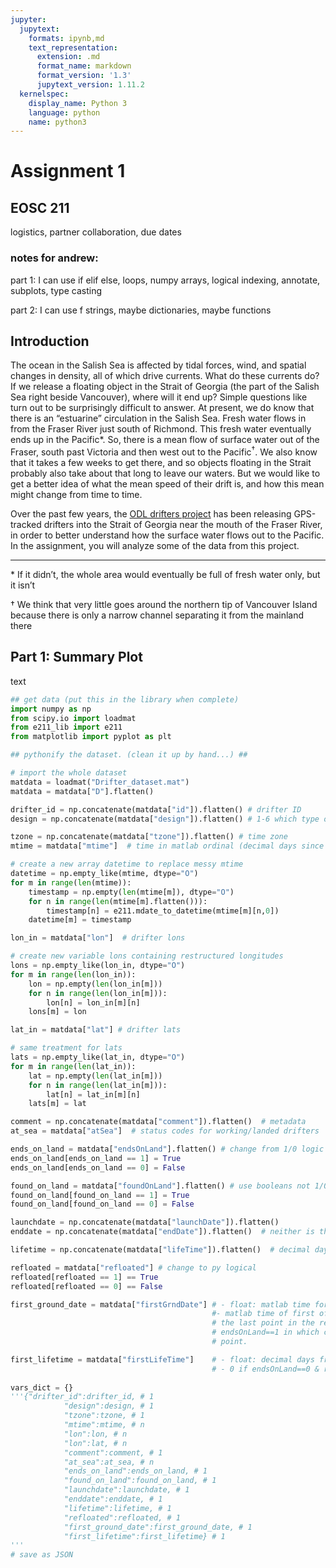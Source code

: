 ```yaml
---
jupyter:
  jupytext:
    formats: ipynb,md
    text_representation:
      extension: .md
      format_name: markdown
      format_version: '1.3'
      jupytext_version: 1.11.2
  kernelspec:
    display_name: Python 3
    language: python
    name: python3
---
```


# Assignment 1

## EOSC 211

logistics, partner collaboration, due dates

### notes for andrew:

part 1: I can use if elif else, loops, numpy arrays, logical indexing, annotate, subplots, type casting

part 2: I can use f strings, maybe dictionaries, maybe functions

## Introduction

The ocean in the Salish Sea is affected by tidal forces,  wind, and spatial changes in density,  all of which drive currents.  What do these currents do?  If we release a floating object in the Strait of Georgia (the part of the Salish Sea right beside Vancouver), where will it end up?  Simple questions like turn out to be surprisingly difficult to answer. At present, we do know that there is an “estuarine” circulation in the Salish Sea.  Fresh water flows in from the Fraser River just south of Richmond.  This fresh water eventually ends up in the Pacific*.  So, there is a mean flow of surface water out of the Fraser, south past Victoria and then west out to the Pacific$^†$.  We also know that it takes a few weeks to get there, and so objects floating in the Strait probably also take about that long to leave our waters. But we would like to get a better idea of what the mean speed of their drift is, and how this mean might change from time to time. 

Over the past few years, the [ODL drifters project](www.drifters.eoas.ubc.ca) has been releasing GPS-tracked drifters into the Strait of Georgia near the mouth of the Fraser River, in order to better understand how the surface water flows out to the Pacific. In the assignment, you will analyze some of the data from this project.

---
\* If it didn’t, the whole area would eventually be full of fresh water only, but it isn’t

† We think that very little goes around the northern tip of Vancouver Island because there is only a narrow channel separating it from the mainland there

## Part 1: Summary Plot

text

```python
## get data (put this in the library when complete)
import numpy as np
from scipy.io import loadmat
from e211_lib import e211
from matplotlib import pyplot as plt
```

```python
## pythonify the dataset. (clean it up by hand...) ##

# import the whole dataset
matdata = loadmat("Drifter_dataset.mat")
matdata = matdata["D"].flatten()

drifter_id = np.concatenate(matdata["id"]).flatten() # drifter ID 
design = np.concatenate(matdata["design"]).flatten() # 1-6 which type of drifter

tzone = np.concatenate(matdata["tzone"]).flatten() # time zone
mtime = matdata["mtime"]  # time in matlab ordinal (decimal days since jan1/0000)

# create a new array datetime to replace messy mtime
datetime = np.empty_like(mtime, dtype="O")
for m in range(len(mtime)):
    timestamp = np.empty(len(mtime[m]), dtype="O")
    for n in range(len(mtime[m].flatten())):
        timestamp[n] = e211.mdate_to_datetime(mtime[m][n,0])
    datetime[m] = timestamp

lon_in = matdata["lon"]  # drifter lons

# create new variable lons containing restructured longitudes
lons = np.empty_like(lon_in, dtype="O")
for m in range(len(lon_in)):
    lon = np.empty(len(lon_in[m]))
    for n in range(len(lon_in[m])):
        lon[n] = lon_in[m][n]
    lons[m] = lon

lat_in = matdata["lat"] # drifter lats

# same treatment for lats
lats = np.empty_like(lat_in, dtype="O")
for m in range(len(lat_in)):
    lat = np.empty(len(lat_in[m]))
    for n in range(len(lat_in[m])):
        lat[n] = lat_in[m][n]
    lats[m] = lat

comment = np.concatenate(matdata["comment"]).flatten()  # metadata
at_sea = matdata["atSea"]  # status codes for working/landed drifters

ends_on_land = matdata["endsOnLand"].flatten() # change from 1/0 logic to Python booleans
ends_on_land[ends_on_land == 1] = True
ends_on_land[ends_on_land == 0] = False

found_on_land = matdata["foundOnLand"].flatten() # use booleans not 1/0
found_on_land[found_on_land == 1] = True
found_on_land[found_on_land == 0] = False

launchdate = np.concatenate(matdata["launchDate"]).flatten()
enddate = np.concatenate(matdata["endDate"]).flatten()  # neither is this

lifetime = np.concatenate(matdata["lifeTime"]).flatten()  # decimal days from launchDate to endDate

refloated = matdata["refloated"] # change to py logical
refloated[refloated == 1] == True
refloated[refloated == 0] == False

first_ground_date = matdata["firstGrndDate"] # - float: matlab time for first grounding
                                             #- matlab time of first of a string of atSea~=1, unless
                                             # the last point in the record has atSea==1 and
                                             # endsOnLand==1 in which case it is the time of the last
                                             # point.

first_lifetime = matdata["firstLifeTime"]    # - float: decimal days from launch to first grounding
                                             # - 0 if endsOnLand==0 & refloated==0
    
vars_dict = {}
'''{"drifter_id":drifter_id, # 1
            "design":design, # 1
            "tzone":tzone, # 1
            "mtime":mtime, # n
            "lon":lon, # n
            "lon":lat, # n
            "comment":comment, # 1
            "at_sea":at_sea, # n
            "ends_on_land":ends_on_land, # 1
            "found_on_land":found_on_land, # 1
            "launchdate":launchdate, # 1
            "enddate":enddate, # 1
            "lifetime":lifetime, # 1
            "refloated":refloated, # 1
            "first_ground_date":first_ground_date, # 1
            "first_lifetime":first_lifetime} # 1
'''
# save as JSON
```

```python

```

```python

```

```python

```

```python

```

```python

```

```python

```

```python

```
